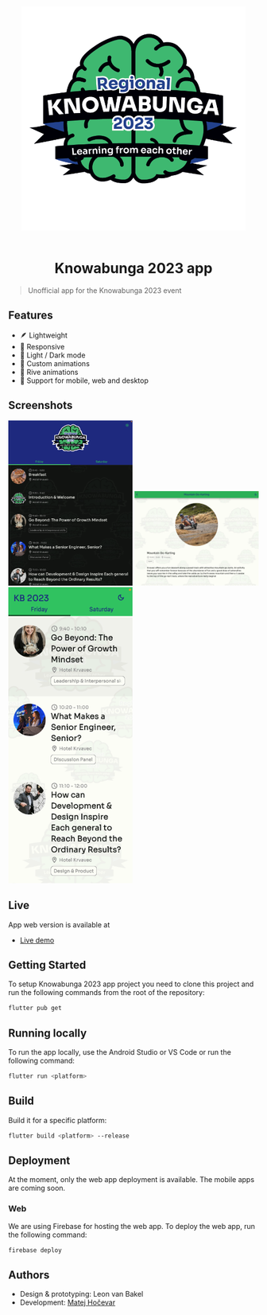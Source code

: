 <p align="center">
    <br /><br />
    <img src="/assets/images/logo.png?raw=true" width="450px" alt="Knowabunga 2023 app" />
    <br /><br />
</p>

<h1 align="center">Knowabunga 2023 app</h1>

> Unofficial app for the Knowabunga 2023 event

## Features

- 🪶 Lightweight
- 📱 Responsive
- 🎨 Light / Dark mode
- 🚅 Custom animations
- 🦄 Rive animations
- 🛟 Support for mobile, web and desktop

## Screenshots

<p>
    <img src="/media/tablet.png?raw=true" width="250px" alt="Knowabunga 2023 tablet app" />
    <img src="/media/desktop.png?raw=true" width="250px" alt="Knowabunga 2023 desktop app" />
    <img src="/media/mobile.png?raw=true" width="250px" alt="Knowabunga 2023 mobile app" />
</p>

## Live

App web version is available at

- [Live demo](https://kb23.1337co.de/)

## Getting Started

To setup Knowabunga 2023 app project you need to clone this project and run the following commands from the root of the repository:

```bash
flutter pub get
```

## Running locally

To run the app locally, use the Android Studio or VS Code or run the following command:

```bash
flutter run <platform>
```

## Build

Build it for a specific platform:

```bash
flutter build <platform> --release
```

## Deployment

At the moment, only the web app deployment is available. The mobile apps are coming soon.

### Web

We are using Firebase for hosting the web app. To deploy the web app, run the following command:

```bash
firebase deploy
```

## Authors

- Design & prototyping: Leon van Bakel
- Development: [Matej Hočevar](https://github.com/matejhocevar)


